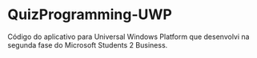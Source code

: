 # QuizProgramming-UWP
Código do aplicativo para Universal Windows Platform que desenvolvi na segunda fase do Microsoft Students 2 Business.
